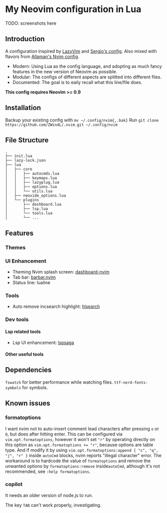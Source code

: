 # My Neovim configuration in Lua

TODO: screenshots here

## Introduction
A configuration inspired by [LazyVim](https://github.com/LazyVim/LazyVim) and [Sergio's config](https://bitbucket.org/sergio/mylazy-nvim).
Also mixed with flavors from [Allaman's Nvim config](https://github.com/Allaman/nvim/tree/main).

- Modern: Using Lua as the config language, and adopting as much fancy features in the new version of Neovim as possible.
- Modular: The configs of different aspects are splitted into different files.
- Documented: The goal is to eaily recall what this line/file does.

**This config requires Neovim >= 0.9**

## Installation
Backup your existing config with `mv ~/.config/nvim{,.bak}`
Run `git clone https://github.com/ZWindL/.nvim.git ~/.config/nvim`

## File Structure
```
.
├── init.lua
├── lazy-lock.json
├── lua
│   ├── core
│   │   ├── autocmds.lua
│   │   ├── keymaps.lua
│   │   ├── lazyplug.lua
│   │   ├── options.lua
│   │   └── utils.lua
│   ├── neovide_options.lua
│   └── plugins
│       ├── dashboard.lua
│       ├── lsp.lua
│       └── tools.lua
│       └── ...
```

## Features
### Themes

### UI Enhancement
- Theming Nvim splash screen: [dashboard-nvim](https://github.com/nvimdev/dashboard-nvim)
- Tab bar: [barbar.nvim](https://github.com/romgrk/barbar.nvim)
- Status line: lualine

### Tools
- Auto remove incsearch highlight: [hlsearch](github.com/nvimdev/hlsearch.nvim)

### Dev tools
#### Lsp related tools
- Lsp UI enhancement: [lspsaga](https://github.com/nvimdev/lspsaga.nvim)

#### Other useful tools

## Dependencies
`fswatch` for better performance while watching files.
`ttf-nerd-fonts-symbols` for symbols.



## Known issues
### formatoptions
I want nvim not to auto-insert comment lead characters after pressing `o` or `O`, but does after hitting enter.
This can be configured via `vim.opt.formatoptions`, however it won't set `"r"` by operating directly on this
option as `vim.opt.formatoptions += "r"`, because options are table type. And if modify it by using
`vim.opt.formatoptions:append { "c", "q", "j", "r" }` inside `autoCmd` blocks, nvim reports "illegal character"
error. The workaround is to hardcode the value of `formatoptions` and remove the unwanted options by
`formatoptions:remove` inside`autoCmd`, although it's not recommended, see `:help formatoptions`.

### copilot
It needs an older version of node.js to run.

The key `TAB` can't work properly, investigating.
